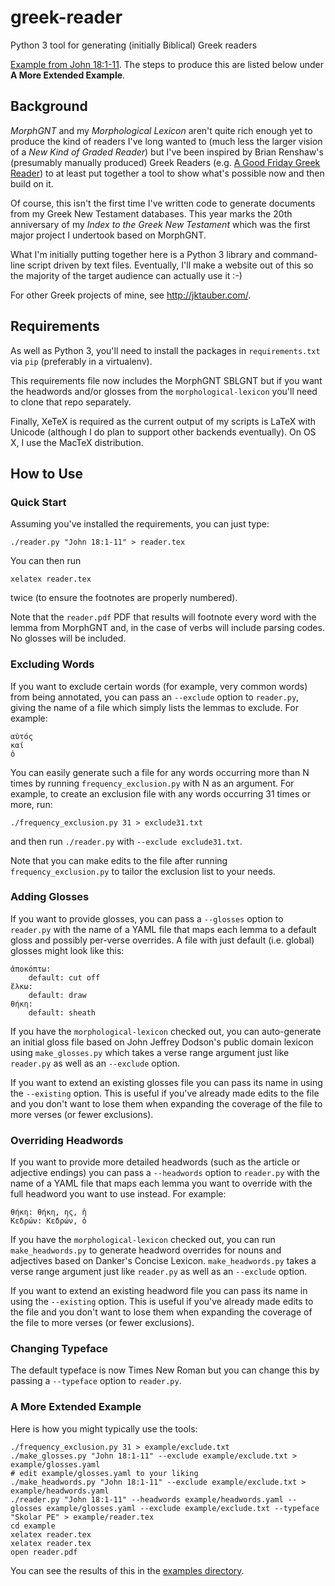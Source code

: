 # greek-reader

Python 3 tool for generating (initially Biblical) Greek readers

[Example from John 18:1-11](https://github.com/jtauber/greek-reader/raw/master/example/reader.pdf).
The steps to produce this are listed below under **A More Extended Example**.


## Background

*MorphGNT* and my *Morphological Lexicon* aren't quite rich enough yet to
produce the kind of readers I've long wanted to (much less the larger vision of
a *New Kind of Graded Reader*) but I've been inspired by Brian Renshaw's
(presumably manually produced) Greek Readers (e.g.
[A Good Friday Greek Reader](http://ntexegesis.com/blog/2014/4/18/a-good-friday-greek-reader-john-18-19))
to at least put together a tool to show what's possible now and then build on
it.

Of course, this isn't the first time I've written code to generate documents
from my Greek New Testament databases. This year marks the 20th anniversary of
my *Index to the Greek New Testament* which was the first major project I
undertook based on MorphGNT.

What I'm initially putting together here is a Python 3 library and command-line
script driven by text files. Eventually, I'll make a website out of this so the
majority of the target audience can actually use it :-)

For other Greek projects of mine, see <http://jktauber.com/>.


## Requirements

As well as Python 3, you'll need to install the packages in `requirements.txt`
via `pip` (preferably in a virtualenv).

This requirements file now includes the MorphGNT SBLGNT but if you want the
headwords and/or glosses from the `morphological-lexicon` you'll need to clone
that repo separately.

Finally, XeTeX is required as the current output of my scripts is LaTeX with
Unicode (although I do plan to support other backends eventually). On OS X, I
use the MacTeX distribution.


## How to Use


### Quick Start

Assuming you've installed the requirements, you can just type:

    ./reader.py "John 18:1-11" > reader.tex

You can then run

    xelatex reader.tex

twice (to ensure the footnotes are properly numbered).

Note that the `reader.pdf` PDF that results will footnote every word with the
lemma from MorphGNT and, in the case of verbs will include parsing codes. No
glosses will be included.


### Excluding Words

If you want to exclude certain words (for example, very common words) from
being annotated, you can pass an `--exclude` option to `reader.py`, giving the
name of a file which simply lists the lemmas to exclude. For example:

    αὐτός
    καί
    ὁ

You can easily generate such a file for any words occurring more than N times
by running `frequency_exclusion.py` with N as an argument. For example, to
create an exclusion file with any words occurring 31 times or more, run:

    ./frequency_exclusion.py 31 > exclude31.txt

and then run `./reader.py` with `--exclude exclude31.txt`.

Note that you can make edits to the file after running `frequency_exclusion.py`
to tailor the exclusion list to your needs.


### Adding Glosses

If you want to provide glosses, you can pass a `--glosses` option to `reader.py`
with the name of a YAML file that maps each lemma to a default gloss and
possibly per-verse overrides. A file with just default (i.e. global) glosses
might look like this:

    ἀποκόπτω:
        default: cut off
    ἕλκω:
        default: draw
    θήκη:
        default: sheath

If you have the `morphological-lexicon` checked out, you can auto-generate an
initial gloss file based on John Jeffrey Dodson's public domain lexicon using
`make_glosses.py` which takes a verse range argument just like `reader.py` as
well as an `--exclude` option.

If you want to extend an existing glosses file you can pass its name in using
the `--existing` option. This is useful if you've already made edits to the file
and you don't want to lose them when expanding the coverage of the file to more
verses (or fewer exclusions).


### Overriding Headwords

If you want to provide more detailed headwords (such as the article or
adjective endings) you can pass a `--headwords` option to `reader.py` with the
name of a YAML file that maps each lemma you want to override with the full
headword you want to use instead. For example:

    θήκη: θήκη, ης, ἡ
    Κεδρών: Κεδρών, ὁ

If you have the `morphological-lexicon` checked out, you can run
`make_headwords.py` to generate headword overrides for nouns and adjectives
based on Danker's Concise Lexicon. `make_headwords.py` takes a verse range
argument just like `reader.py` as well as an `--exclude` option.

If you want to extend an existing headword file you can pass its name in using
the `--existing` option. This is useful if you've already made edits to the file
and you don't want to lose them when expanding the coverage of the file to more
verses (or fewer exclusions).


### Changing Typeface

The default typeface is now Times New Roman but you can change this by passing
a `--typeface` option to `reader.py`.


### A More Extended Example

Here is how you might typically use the tools:

    ./frequency_exclusion.py 31 > example/exclude.txt
    ./make_glosses.py "John 18:1-11" --exclude example/exclude.txt > example/glosses.yaml
    # edit example/glosses.yaml to your liking
    ./make_headwords.py "John 18:1-11" --exclude example/exclude.txt > example/headwords.yaml
    ./reader.py "John 18:1-11" --headwords example/headwords.yaml --glosses example/glosses.yaml --exclude example/exclude.txt --typeface "Skolar PE" > example/reader.tex
    cd example
    xelatex reader.tex
    xelatex reader.tex
    open reader.pdf

You can see the results of this in the
[examples directory](https://github.com/jtauber/greek-reader/tree/master/example).
